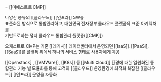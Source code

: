 = [[마에스트로 CMP]]

다양한 종류의 [[클라우드]] [[인프라]] SW를  
표준화된 방식으로 통합관리하고, 대한민국 전자정부 클라우드 플랫폼의 표준 아키텍처를  
기반으로하는 멀티 클라우드 통합관리 플랫폼([[CMP]])

오케스트로 CMP는 기존 [[레거시]] 데이터센터에서 운영되던 [[IaaS]], [[PaaS]], [[SaaS]]를 플랫폼 위에서 하나의 서비스 형태로 사용자에게 제공

[[Openstack]], [[VMWare]], [[K8s]] 등 [[Multi Cloud]] 환경에 대한 일원화된 통합관리
기능 별 모듈화를 통해 고객의 [[클라우드]] 운영환경에 최적화
복잡한 [[클라우드]] [[인프라]] 운영을 자동화